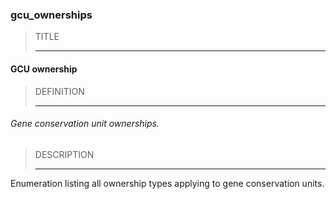 ### gcu_ownerships



> TITLE
> 
> ------

#### GCU ownership



> DEFINITION
> 
> ------

###### Gene conservation unit ownerships.



> DESCRIPTION
> 
> ------

Enumeration listing all ownership types applying to gene conservation units.